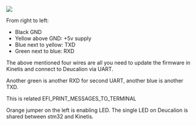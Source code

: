 ![](Hardware/Deucalion/Deucalion_0_1_uart.jpg)

From right to left:

* Black GND
* Yellow above GND: +5v supply
* Blue next to yellow: TXD
* Green next to blue: RXD

The above mentioned four wires are all you need to update the firmware in Kinetis and connect to Deucalion via UART.

Another green is another RXD for second UART, another blue is another TXD.

This is related EFI_PRINT_MESSAGES_TO_TERMINAL

Orange jumper on the left is enabling LED. The single LED on Deucalion is shared between stm32 and Kinetis.
